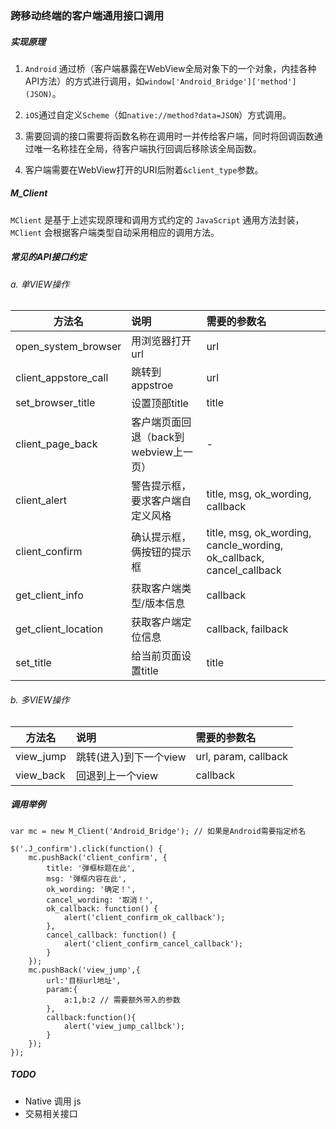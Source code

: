 ### 跨移动终端的客户端通用接口调用

##### 实现原理

1. `Android` 通过桥（客户端暴露在WebView全局对象下的一个对象，内挂各种API方法）的方式进行调用，如`window['Android_Bridge']['method'](JSON)`。

2. `iOS`通过自定义`Scheme`（如`native://method?data=JSON`）方式调用。

3. 需要回调的接口需要将函数名称在调用时一并传给客户端，同时将回调函数通过唯一名称挂在全局，待客户端执行回调后移除该全局函数。
4. 客户端需要在WebView打开的URI后附着`&client_type`参数。

##### M_Client

`MClient` 是基于上述实现原理和调用方式约定的 `JavaScript` 通用方法封装，`MClient` 会根据客户端类型自动采用相应的调用方法。

##### 常见的API接口约定

###### a. 单VIEW操作

| 方法名                 |说明				 | 需要的参数名         |
| -----------------------|:------------------|:-------------------|
| open_system_browser    |用浏览器打开url 		|url                |
| client_appstore_call   |跳转到appstroe 		|url                |
| set_browser_title      |设置顶部title			 |title              |
| client_page_back       |客户端页面回退（back到webview上一页） |-                  |
| client_alert           |警告提示框，要求客户端自定义风格 |title, msg, ok_wording, callback |
| client_confirm         |确认提示框，俩按钮的提示框 |title, msg, ok_wording, cancle_wording, ok_callback, cancel_callback |
| get_client_info        |获取客户端类型/版本信息 |callback           |
| get_client_location    |获取客户端定位信息 |callback, failback |
| set_title             |给当前页面设置title |title |

###### b. 多VIEW操作

| 方法名                 |说明				 | 需要的参数名         |
| -----------------------|:------------------|:-------------------|
| view_jump              |跳转(进入)到下一个view	|url, param, callback   	 |
| view_back              |回退到上一个view			|callback      			     |

##### 调用举例

```
var mc = new M_Client('Android_Bridge'); // 如果是Android需要指定桥名

$('.J_confirm').click(function() {
    mc.pushBack('client_confirm', {
        title: '弹框标题在此',
        msg: '弹框内容在此',
        ok_wording: '确定！',
        cancel_wording: '取消！',
        ok_callback: function() {
            alert('client_confirm_ok_callback');
        },
        cancel_callback: function() {
            alert('client_confirm_cancel_callback');
        }
    });
    mc.pushBack('view_jump',{
        url:'目标url地址',
        param:{
            a:1,b:2 // 需要额外带入的参数
        },
        callback:function(){
            alert('view_jump_callbck');
        }
    });
});
```

##### TODO

- Native 调用 js
- 交易相关接口
